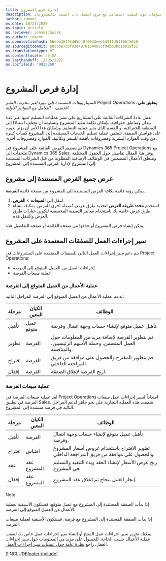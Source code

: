```yaml
---
title: إدارة فرص المشروع
description: يوفر هذا المقال معلومات حول كيفية التعامل مع فرص العمل ذات الصلة بالمشروعات.
author: rumant
ms.date: 10/21/2020
ms.topic: article
ms.reviewer: johnmichalak
ms.author: rumant
ms.openlocfilehash: 56eba38476dd5b49f0043eee5d411d51f9bf56b8
ms.sourcegitcommit: e0cbbe7c6f03d4978134405cf04bd8bc1d019f65
ms.translationtype: HT
ms.contentlocale: ar-SA
ms.lasthandoff: 12/05/2022
ms.locfileid: "9825260"
---
```

# <a name="manage-project-opportunities"></a>إدارة فرص المشروع

_**ينطبق علي:** ‏‫Project Operations للسيناريوهات المستندة إلى مورد/غير مخزنة‬، ‏‫النشر الخفيف – التعامل مع الفواتير الأولية‬_

تعمل عادةً الشركات القائمة على المشاريع على نشر عمليات التسليم لديها عبر عدة بلدان ومناطق جغرافية. بإمكان تكلفة تنفيذ المشروع وتسليمه أن تختلف استنادًا إلى المنطقة الجغرافية أو القسم الذي يدير عملية التسليم. وبإمكان هذا الأمر أن يؤثر بدوره على هوامش الصفقة. تتضمن عملية تسليم الخدمات المستندة إلى المشروع كميات كبيرة من وقت الموارد البشرية ومصروفات باهظة للسفر وتكاليف الموارد ومصروفات أخرى.

تم تصميم الفرص القائمة على المشروع في Dynamics 365 Project Operations مع ملحقات إلى Dynamics 365 Sales. يوفر هذا المقال تفاصيل حول الحقول المختلفة ومنطق الأعمال المضمنين في الوظائف الإضافية المطلوبة من قبل الشركات المستندة إلى المشروع لإدارة الفرص المستندة إلى المشروع.

## <a name="view-all-project-based-opportunities"></a>عرض جميع الفرص المستندة إلى مشروع

يمكن رؤية قائمة بكافة الفرص المستندة إلى المشروع من صفحة قائمة **الفرصة**. 

1. انتقل إلى **المبيعات** > **الفرص**.
2. استخدم **محدد طريقة العرض** لتحديد طرق عرض مُصفاة أخرى للفرص. يمكنك إنشاء طرق عرض خاصة بك باستخدام معايير التصفية المخصصة لتكوين خيارات طرق العرض والتنقل هذه.

يمكن إنشاء فرص المشروع أو حذفها من صفحة القائمة أو صفحة التفاصيل هذه.

## <a name="business-process-flow-for-project-based-deals"></a>سير إجراءات العمل للصفقات المعتمدة على المشروع

يتم دعم سير إجراءات العمل التالي للصفقات المعتمدة على المشروعات في Project Operations:

- إجراءات العمل من العميل المتوقع إلى الفرصة
- عملية مبيعات الفرصة

### <a name="lead-to-opportunity-business-process"></a>عملية الأعمال من العميل المتوقع إلى الفرصة 
تدعم عملية الأعمال من العميل المتوقع إلى الفرصة المراحل التالية:

| مرحلة | الكيان المعين | الوظائف |
| --- | --- | --- |
| تأهيل | عميل متوقع | تأهيل عميل متوقع لإنشاء حساب وجهة اتصال وفرصة. |
| تطوير | الفرصة | قم بتطوير الفرصة لإضافة مزيد من المعلومات حول العمل المتضمن، وحملة الأسهم الرئيسيين، والمنافسة. |
| اقتراح | الفرصة | قم بتطوير المقترح والحصول على موافقة من فريق المراجعة الداخلي. |
| إقفال | الفرصة | اربح الفرصة لإغلاق الصفقة. |

### <a name="opportunity-sales-process"></a>عملية مبيعات الفرصة
تُعد عملية مبيعات الفرصة في Project Operations امتداداً لسير إجراءات عمل مبيعات الفرصة في تطبيق Sales. صُممت هذه العملية التجارية على نحو جاهز لدعم المراحل التالية في فرصة مستندة إلى المشروع.

| مرحلة | الكيان المعين | الوظائف |
| --- | --- | --- |
| تأهيل | الفرصة | تأهيل عميل متوقع لإنشاء حساب وجهة اتصال وفرصة. |
| اقتراح | اقتباس | تطوير الاقتراح باستخدام عروض أسعار المشروع والحصول على موافقة من فريق المراجعة الداخلي. |
| عقد | عقد المشروع | ربح عرض الأسعار لإنشاء العقد وبدء التنفيذ والتسليم في المشروع. |
| إقفال | عقد المشروع | إنجاز العمل بنجاح ثم إغلاق عقد المشروع. |

> [!NOTE]
> إذا بدأت الصفقة المستندة إلى المشروع مع عميل متوقع، فستكون الأسبقية لعملية الأعمال من العميل المتوقع إلى الفرصة‬.
>
> إذا بدأت الصفقة المستندة إلى المشروع مع فرصة، فستكون الأسبقية لعملية مبيعات الفرصة.

يمكنك تحرير سير إجراءات عمل المنتج أو إنشاء سير إجراءات عمل خاص بك لتعقب عملية الأعمال حسب الحاجة. للحصول على مزيد من المعلومات حول سير إجراءات العمل، راجع [نظرة عامة حول عمليات سير إجراءات العمل](/dynamics365/customerengagement/on-premises/customize/business-process-flows-overview).


[!INCLUDE[footer-include](../includes/footer-banner.md)]
